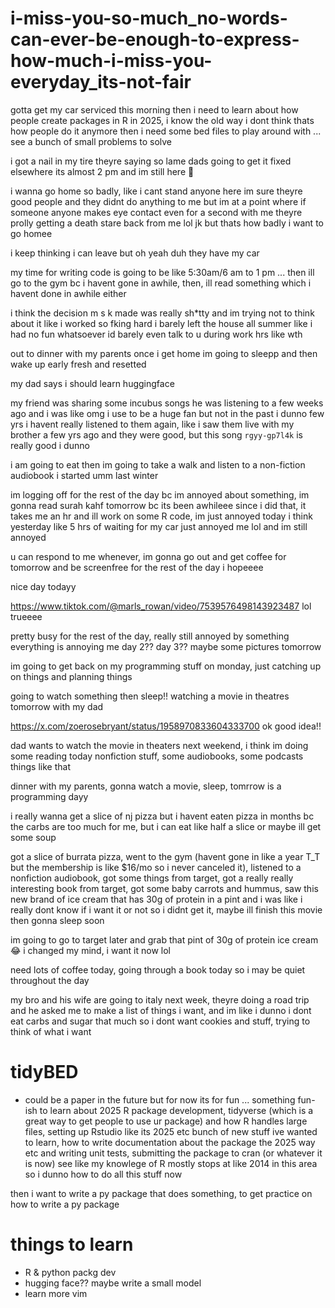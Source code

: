 # i-miss-you-so-much_no-words-can-ever-be-enough-to-express-how-much-i-miss-you-everyday_its-not-fair


gotta get my car serviced this morning then i need to learn about how people create packages in R in 2025, i know the old way i dont think thats how people do it anymore then i need some bed files to play around with ... see a bunch of small problems to solve

i got a nail in my tire theyre saying so lame dads going to get it fixed elsewhere its almost 2 pm and im still here 🥹

i wanna go home so badly, like i cant stand anyone here im sure theyre good people and they didnt do anything to me but im at a point where if someone anyone makes eye contact even for a second with me theyre prolly getting a death stare back from me lol jk but thats how badly i want to go homee

i keep thinking i can leave but oh yeah duh they have my car

my time for writing code is going to be like 5:30am/6 am to 1 pm ... then ill go to the gym bc i havent gone in awhile, then, ill read something which i havent done in awhile either

i think the decision m s k made was really sh*tty and im trying not to think about it like i worked so fking hard i barely left the house all summer like i had no fun whatsoever id barely even talk to u during work hrs like wth

out to dinner with my parents once i get home im going to sleepp and then wake up early fresh and resetted

my dad says i should learn huggingface

my friend was sharing some incubus songs he was listening to a few weeks ago and i was like omg i use to be a huge fan but not in the past i dunno few yrs i havent really listened to them again, like i saw them live with my brother a few yrs ago and they were good, but this song `rgyy-gp7l4k` is really good i dunno

i am going to eat then im going to take a walk and listen to a non-fiction audiobook i started umm last winter

im logging off for the rest of the day bc im annoyed about something, im gonna read surah kahf tomorrow bc its been awhileee since i did that, it takes me an hr and ill work on some R code, im just annoyed today i think yesterday like 5 hrs of waiting for my car just annoyed me lol and im still annoyed

u can respond to me whenever, im gonna go out and get coffee for tomorrow and be screenfree for the rest of the day i hopeeee

nice day todayy

https://www.tiktok.com/@marls_rowan/video/7539576498143923487 lol trueeee

pretty busy for the rest of the day, really still annoyed by something everything is annoying me day 2?? day 3?? maybe some pictures tomorrow

im going to get back on my programming stuff on monday, just catching up on things and planning things

going to watch something then sleep!! watching a movie in theatres tomorrow with my dad

https://x.com/zoerosebryant/status/1958970833604333700 ok good idea!!

dad wants to watch the movie in theaters next weekend, i think im doing some reading today nonfiction stuff, some audiobooks, some podcasts things like that

dinner with my parents, gonna watch a movie, sleep, tomrrow is a programming dayy

i really wanna get a slice of nj pizza but i havent eaten pizza in months bc the carbs are too much for me, but i can eat like half a slice or maybe ill get some soup

got a slice of burrata pizza, went to the gym (havent gone in like a year T_T but the membership is like $16/mo so i never canceled it), listened to a nonfiction audiobook, got some things from target, got a really really interesting book from target, got some baby carrots and hummus, saw this new brand of ice cream that has 30g of protein in a pint and i was like i really dont know if i want it or not so i didnt get it, maybe ill finish this movie then gonna sleep soon

im going to go to target later and grab that pint of 30g of protein ice cream 😂 i changed my mind, i want it now lol

need lots of coffee today, going through a book today so i may be quiet throughout the day

my bro and his wife are going to italy next week, theyre doing a road trip and he asked me to make a list of things i want, and im like i dunno i dont eat carbs and sugar that much so i dont want cookies and stuff, trying to think of what i want

# tidyBED
* could be a paper in the future but for now its for fun ... something fun-ish to learn about 2025 R package development, tidyverse (which is a great way to get people to use ur package) and how R handles large files, setting up Rstudio like its 2025 etc bunch of new stuff ive wanted to learn, how to write documentation about the package the 2025 way etc and writing unit tests, submitting the package to cran (or whatever it is now) see like my knowlege of R mostly stops at like 2014 in this area so i dunno how to do all this stuff now

then i want to write a py package that does something, to get practice on how to write a py package

# things to learn
* R & python packg dev
* hugging face?? maybe write a small model
* learn more vim
